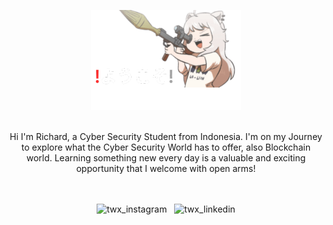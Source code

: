<!--<p align=center>
  <img width="180" height="100" src="./maxresdefault-removebg (1).png">
<p/>
<h1 align=center>❗ようこそ❕</h1>-->

<p align=center>
  <img width="240" height="160" src="./kiinzu.png">
<p/>
<div align=center>
  <br>Hi I'm Richard, a Cyber Security Student from Indonesia. I'm on my Journey to explore what the Cyber Security World has to offer, also Blockchain world.      Learning something new every day is a valuable and exciting opportunity that I welcome with open arms!</br>
</div>
<br></br>

<p float=center align=center> 
    <img alt="twx_instagram" width="30px" src="https://raw.githubusercontent.com/hussainweb/hussainweb/main/icons/instagram.png" href="https://www.instagram.com/t_wxu86/"> &nbsp
    <img alt="twx_linkedin" width="30px" src="https://raw.githubusercontent.com/peterthehan/peterthehan/master/assets/linkedin.svg" href="https://www.linkedin.com/in/richard-tan-a21960214/">
</p>
<!--
**AKROM-A/AKROM-A** is a ✨ _special_ ✨ repository because its `README.md` (this file) appears on your GitHub profile.

Here are some i
deas to get you started:

- 🔭 I’m currently working on ...
- 🌱 I’m currently learning ...
- 👯 I’m looking to collaborate on ...
- 🤔 I’m looking for help with ...
- 💬 Ask me about ...
- 📫 How to reach me: ...
- 😄 Pronouns: ...
- ⚡ Fun fact: ...
-->
